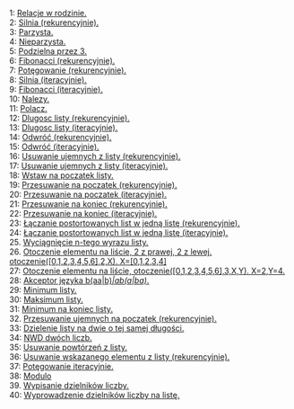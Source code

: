 1: [Relacje w rodzinie.](https://github.com/Kontowicz/Prolog/blob/master/1.pl)<br>
2: [Silnia (rekurencyjnie).](https://github.com/Kontowicz/Prolog/blob/master/2.pl)<br>
3: [Parzysta.](https://github.com/Kontowicz/Prolog/blob/master/3.pl)<br>
4: [Nieparzysta.](https://github.com/Kontowicz/Prolog/blob/master/4.pl)<br>
5: [Podzielna przez 3.](https://github.com/Kontowicz/Prolog/blob/master/5.pl)<br>
6: [Fibonacci (rekurencyjnie).](https://github.com/Kontowicz/Prolog/blob/master/6.pl)<br>
7: [Potęgowanie (rekurencyjnie).](https://github.com/Kontowicz/Prolog/blob/master/7.pl)<br>
8: [Silnia (iteracyjnie).](https://github.com/Kontowicz/Prolog/blob/master/8.pl)<br>
9: [Fibonacci (iteracyjnie).](https://github.com/Kontowicz/Prolog/blob/master/9.pl)<br>
10: [Nalezy.](https://github.com/Kontowicz/Prolog/blob/master/10.pl)<br>
11: [Polacz.](https://github.com/Kontowicz/Prolog/blob/master/11.pl)<br>
12: [Dlugosc listy (rekurencyjnie).](https://github.com/Kontowicz/Prolog/blob/master/12.pl)<br>
13: [Dlugosc listy (iteracyjnie).](https://github.com/Kontowicz/Prolog/blob/master/13.pl)<br>
14: [Odwróć (rekurencyjnie).](https://github.com/Kontowicz/Prolog/blob/master/14.pl)<br>
15: [Odwróć (iteracyjnie).](https://github.com/Kontowicz/Prolog/blob/master/15.pl)<br>
16: [Usuwanie ujemnych z listy (rekurencyjnie).](https://github.com/Kontowicz/Prolog/blob/master/16.pl)<br>
17: [Usuwanie ujemnych z listy (iteracyjnie).](https://github.com/Kontowicz/Prolog/blob/master/17.pl)<br>
18: [Wstaw na poczatek listy.](https://github.com/Kontowicz/Prolog/blob/master/18.pl)<br>
19: [Przesuwanie na poczatek (rekurencyjnie).](https://github.com/Kontowicz/Prolog/blob/master/19.pl)<br>
20: [Przesuwanie na poczatek (iteracyjnie).](https://github.com/Kontowicz/Prolog/blob/master/20.pl)<br>
21: [Przesuwanie na koniec (rekurencyjnie).](https://github.com/Kontowicz/Prolog/blob/master/21.pl)<br>
22: [Przesuwanie na koniec (iteracyjnie).](https://github.com/Kontowicz/Prolog/blob/master/22.pl)<br>
23: [Łączanie postortowanych list w jedną listę (rekurencyjnie).](https://github.com/Kontowicz/Prolog/blob/master/23.pl)<br>
24: [Łączanie postortowanych list w jedną listę (iteracyjnie).](https://github.com/Kontowicz/Prolog/blob/master/24.pl)<br>
25. [Wyciągnięcie n-tego wyrazu listy.](https://github.com/Kontowicz/Prolog/blob/master/25.pl)<br>
26. [Otoczenie elementu na liście, 2 z prawej, 2 z lewej. otoczenie([0,1,2,3,4,5,6],2,X). X=[0,1,2,3,4]](https://github.com/Kontowicz/Prolog/blob/master/26.pl)<br>
27: [Otoczenie elementu na liście, otoczenie([0,1,2,3,4,5,6],3,X,Y). X=2,Y=4.](https://github.com/Kontowicz/Prolog/blob/master/27.pl)<br>
28: [Akceptor języka b(aa|b)*|ab(a|ba)*.](https://github.com/Kontowicz/Prolog/blob/master/28.pl)<br>
29: [Minimum listy.](https://github.com/Kontowicz/Prolog/blob/master/29.pl)<br>
30: [Maksimum listy.](https://github.com/Kontowicz/Prolog/blob/master/30.pl)<br>
31: [Minimum na koniec listy.](https://github.com/Kontowicz/Prolog/blob/master/31.pl)<br>
32. [Przesuwanie ujemnych na poczatek (rekurencyjnie).](https://github.com/Kontowicz/Prolog/blob/master/32.pl)<br>
33: [Dzielenie listy na dwie o tej samej długości.](https://github.com/Kontowicz/Prolog/blob/master/33.pl)<br>
34: [NWD dwóch liczb.](https://github.com/Kontowicz/Prolog/blob/master/34.pl)<br>
35: [Usuwanie powtórzeń z listy.](https://github.com/Kontowicz/Prolog/blob/master/35.pl)<br>
36: [Usuwanie wskazanego elementu z listy (rekurencyjnie).](https://github.com/Kontowicz/Prolog/blob/master/36.pl)<br>
37: [Potęgowanie iteracyjnie.](https://github.com/Kontowicz/Prolog/blob/master/37.pl)<br>
38: [Modulo](https://github.com/Kontowicz/Prolog/blob/master/38.pl)<br>
39. [Wypisanie dzielników liczby.](https://github.com/Kontowicz/Prolog/blob/master/39.pl)<br>
40: [Wyprowadzenie dzielników liczby na listę.](https://github.com/Kontowicz/Prolog/blob/master/40.pl)<br>